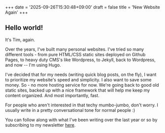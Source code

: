 +++
date = '2025-09-26T15:30:48+09:00'
draft = false
title = 'New Website Again'
+++

## Hello world! 

It's Tim, again.


Over the years, I've built many personal websites. I've tried so many different tools - from pure HTML/CSS static sites deployed on Github Pages, to heavy duty CMS's like Wordpress, to Jekyll, back to Wordpress, and now -- I'm using Hugo.

I've decided that for my needs (writing quick blog posts, on the fly), I want to prioritize my website's speed and simplicity. I also want to save some money. So - no more hosting service for now. We're going back to good old static sites, backed up with a nice framework that will help me keep my content organized. And most importantly, fast.

For people who aren't interested in that techy mumbo-jumbo, don't worry. I usually write in a pretty conversational tone for normal people :)

You can follow along with what I've been writing over the last year or so by subscribing to my newsletter <a href="https://timhuang.beehiiv.com/" target="_blank">here</a>.


